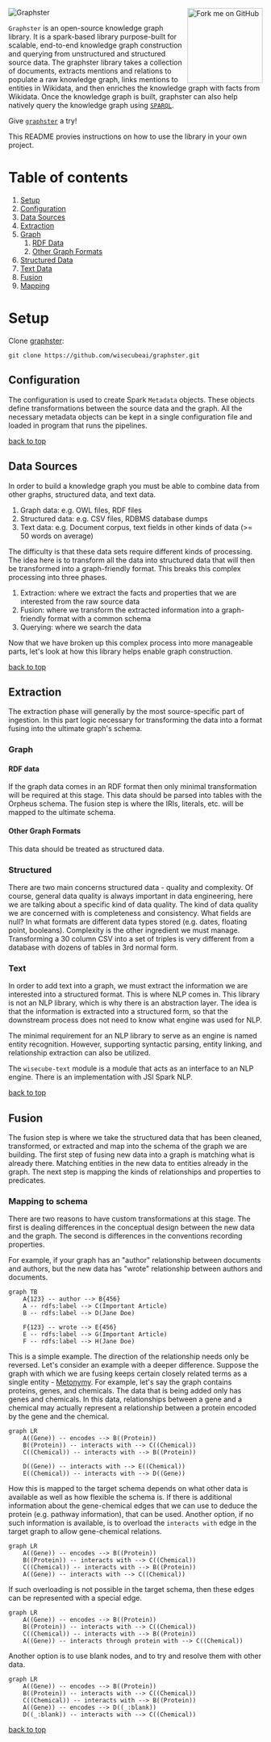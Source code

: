<a href="https://github.com/wisecubeai/graphster"><img align="right" loading="lazy" width="149" height="149" src="https://github.blog/wp-content/uploads/2008/12/forkme_right_green_007200.png?resize=149%2C149" class="attachment-full size-full" alt="Fork me on GitHub" data-recalc-dims="1"></a>

![ Graphster ](/website/graphster_image.png)


`Graphster` is an open-source knowledge graph library. 
It is a spark-based library purpose-built for scalable, end-to-end knowledge graph construction and querying from unstructured and structured source data. 
The graphster library takes a collection of documents, extracts mentions and relations to populate a raw knowledge graph, links mentions to entities in Wikidata, and then enriches the knowledge graph with facts from Wikidata. Once the knowledge graph is built, graphster can also help natively query the knowledge graph using [`SPARQL`](https://en.wikipedia.org/wiki/SPARQL/).

Give [`graphster`](https://github.com/wisecubeai/graphster) a try!


This README provies instructions on how to use the library in your own project.


# Table of contents <a name="toc"></a>
1. [Setup](#setup)
2. [Configuration](#configuration)
3. [Data Sources](#datasource)
4. [Extraction](#extraction)
5. [Graph](#graph)
    1. [RDF Data](#rdf)
    2. [Other Graph Formats ](#formats)
6. [Structured Data](#structured)
7. [Text Data](#text)
8. [Fusion](#fusion)
9. [Mapping](#mapping)



# Setup <a name="setup"></a>

Clone [graphster](https://github.com/wisecubeai/graphster):

```
git clone https://github.com/wisecubeai/graphster.git

```


## Configuration <a name="configuration"></a>

The configuration is used to create Spark `Metadata` objects. These objects define transformations between the source 
data and the graph. All the necessary metadata objects can be kept in a single configuration file and loaded in 
program that runs the pipelines.

[back to top](#toc)

## Data Sources <a name="datasource"></a>

In order to build a knowledge graph you must be able to combine data from other graphs, structured data, and text data. 

1. Graph data: e.g. OWL files, RDF files
2. Structured data: e.g. CSV files, RDBMS database dumps
3. Text data: e.g. Document corpus, text fields in other kinds of data (>= 50 words on average)

The difficulty is that these data sets require different kinds of processing. The idea here is to transform all the 
data into structured data that will then be transformed into a graph-friendly format. This breaks this complex 
processing into three phases.

1. Extraction: where we extract the facts and properties that we are interested from the raw source data
2. Fusion: where we transform the extracted information into a graph-friendly format with a common schema
3. Querying: where we search the data

Now that we have broken up this complex process into more manageable parts, let's look at how this library helps 
enable graph construction.

[back to top](#toc)

## Extraction <a name="extraction"></a>

The extraction phase will generally by the most source-specific part of ingestion. In this part logic necessary for 
transforming the data into a format fusing into the ultimate graph's schema.

### Graph <a name="graph"></a>

#### RDF data <a name="rdf"></a>

If the graph data comes in an RDF format then only minimal transformation will be required at this stage. This data 
should be parsed into tables with the Orpheus schema. The fusion step is where the IRIs, literals, etc. will be mapped 
to the ultimate schema.

#### Other Graph Formats <a name="formats"></a>

This data should be treated as structured data.

### Structured <a name="structured"></a>

There are two main concerns structured data - quality and complexity. Of course, general data quality is always 
important in data engineering, here we are talking about a specific kind of data quality. The kind of data quality we 
are concerned with is completeness and consistency. What fields are null? In what formats are different data types 
stored (e.g. dates, floating point, booleans). Complexity is the other ingredient we must manage. Transforming a 30 
column CSV into a set of triples is very different from a database with dozens of tables in 3rd normal form.

### Text <a name="text"></a>

In order to add text into a graph, we must extract the information we are interested into a structured format. This is 
where NLP comes in. This library is not an NLP library, which is why there is an abstraction layer. The idea is that 
the information is extracted into a structured form, so that the downstream process does not need to know what engine 
was used for NLP.

The minimal requirement for an NLP library to serve as an engine is named entity recognition. However, supporting 
syntactic parsing, entity linking, and relationship extraction can also be utilized.

The `wisecube-text` module is a module that acts as an interface to an NLP engine. There is an implementation with JSl 
Spark NLP.

[back to top](#toc)

## Fusion <a name="fusion"></a>

The fusion step is where we take the structured data that has been cleaned, transformed, or extracted and map into the 
schema of the graph we are building. The first step of fusing new data into a graph is matching what is already there. 
Matching entities in the new data to entities already in the graph. The next step is mapping the kinds of relationships 
and properties to predicates.

### Mapping to schema <a name="mapping"></a>

There are two reasons to have custom transformations at this stage. The first is dealing differences in the conceptual 
design between the new data and the graph. The second is differences in the conventions recording properties.

For example, if your graph has an "author" relationship between documents and authors, but the new data has "wrote" 
relationship between authors and documents. 

```mermaid
graph TB
    A{123} -- author --> B{456}
    A -- rdfs:label --> C(Important Article) 
    B -- rdfs:label --> D(Jane Doe) 
    
    F{123} -- wrote --> E{456}
    E -- rdfs:label --> G(Important Article) 
    F -- rdfs:label --> H(Jane Doe) 
```

This is a simple example. The direction of the relationship needs only be reversed. Let's consider an example with a 
deeper difference. Suppose the graph with which we are fusing keeps certain closely related terms as a single entity - 
[Metonymy](https://en.wikipedia.org/wiki/Metonymy). For example, let's say the graph contains proteins, genes, and 
chemicals. The data that is being added only has genes and chemicals. In this data, relationships between a gene and a 
chemical may actually represent a relationship between a protein encoded by the gene and the chemical.

```mermaid
graph LR
    A((Gene)) -- encodes --> B((Protein))
    B((Protein)) -- interacts with --> C((Chemical))
    C((Chemical)) -- interacts with --> B((Protein))
    
    D((Gene)) -- interacts with --> E((Chemical))
    E((Chemical)) -- interacts with --> D((Gene))
```

How this is mapped to the target schema depends on what other data is available as well as how flexible the schema is. 
If there is additional information about the gene-chemical edges that we can use to deduce the protein (e.g. pathway 
information), that can be used. Another option, if no such information is available, is to overload the 
`interacts with` edge in the target graph to allow gene-chemical relations.

```mermaid
graph LR
    A((Gene)) -- encodes --> B((Protein))
    B((Protein)) -- interacts with --> C((Chemical))
    C((Chemical)) -- interacts with --> B((Protein))
    A((Gene)) -- interacts with --> C((Chemical))
```

If such overloading is not possible in the target schema, then these edges can be represented with a special edge.

```mermaid
graph LR
    A((Gene)) -- encodes --> B((Protein))
    B((Protein)) -- interacts with --> C((Chemical))
    C((Chemical)) -- interacts with --> B((Protein))
    A((Gene)) -- interacts through protein with --> C((Chemical))
```

Another option is to use blank nodes, and to try and resolve them with other data.

```mermaid
graph LR
    A((Gene)) -- encodes --> B((Protein))
    B((Protein)) -- interacts with --> C((Chemical))
    C((Chemical)) -- interacts with --> B((Protein))
    A((Gene)) -- encodes --> D((_:blank))
    D((_:blank)) -- interacts with --> C((Chemical))
```

[back to top](#toc)
